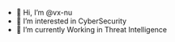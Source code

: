 - 👋 Hi, I’m @vx-nu
- 👀 I’m interested in CyberSecurity
- 🌱 I’m currently Working in Threat Intelligence
